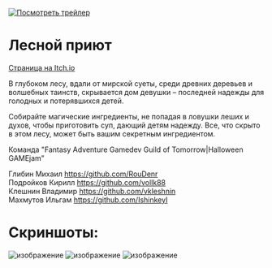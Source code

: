 [![Посмотреть трейлер]([https://i.stack.imgur.com/Vp2cE.png)](https://youtu.be/vt5fpE0bzSY](https://www.youtube.com/watch?v=q4KmD6VKQrA&ab_channel=IlgamMakhmutov))

# Лесной приют
[Страница на Itch.io](https://ishinkeyi.itch.io/forestrefuge)

В глубоком лесу, вдали от мирской суеты, среди древних деревьев и волшебных таинств, скрывается дом девушки – последней надежды для голодных и потерявшихся детей. 

Собирайте магические ингредиенты, не попадая в ловушки леших и духов, чтобы приготовить суп, дающий детям надежду. Все, что скрыто в этом лесу, может быть вашим секретным ингредиентом.

Команда "Fantasy Adventure Gamedev Guild of Tomorrow|Halloween GAMEjam"

Глибин Михаил https://github.com/RouDenr \
Подройков Кирилл https://github.com/vollk88 \
Клешнин Владимир https://github.com/vkleshnin \
Махмутов Ильгам https://github.com/IshinkeyI

# Скриншоты:

![изображение](https://github.com/vollk88/hacatonGameDev/assets/76488713/0bafd209-7f58-4c4c-b544-a825b2e1b531)
![изображение](https://github.com/vollk88/hacatonGameDev/assets/76488713/a99b6722-d664-49b5-bbf0-7c419b3b9774)
![изображение](https://github.com/vollk88/hacatonGameDev/assets/76488713/c7a2e6d2-82a2-4746-a92e-4920d7a67b5a)
